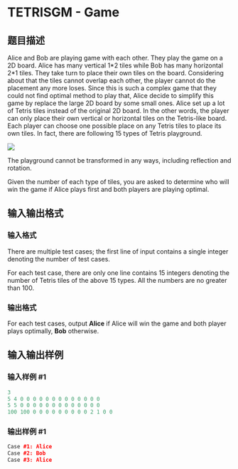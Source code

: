 # TETRISGM - Game

## 题目描述

Alice and Bob are playing game with each other. They play the game on a 2D board. Alice has many vertical 1\*2 tiles while Bob has many horizontal 2\*1 tiles. They take turn to place their own tiles on the board. Considering about that the tiles cannot overlap each other, the player cannot do the placement any more loses. Since this is such a complex game that they could not find optimal method to play that, Alice decide to simplify this game by replace the large 2D board by some small ones. Alice set up a lot of Tetris tiles instead of the original 2D board. In the other words, the player can only place their own vertical or horizontal tiles on the Tetris-like board. Each player can choose one possible place on any Tetris tiles to place its own tiles. In fact, there are following 15 types of Tetris playground.

![](https://cdn.luogu.com.cn/upload/vjudge_pic/SP9513/893e0045d40c86583f280f62356641067b02e1ab.png)

The playground cannot be transformed in any ways, including reflection and rotation.

Given the number of each type of tiles, you are asked to determine who will win the game if Alice plays first and both players are playing optimal.

## 输入输出格式

### 输入格式

There are multiple test cases; the first line of input contains a single integer denoting the number of test cases.

For each test case, there are only one line contains 15 integers denoting the number of Tetris tiles of the above 15 types. All the numbers are no greater than 100.

### 输出格式

For each test cases, output **Alice** if Alice will win the game and both player plays optimally, **Bob** otherwise.

## 输入输出样例

### 输入样例 #1

```cpp
3
5 4 0 0 0 0 0 0 0 0 0 0 0 0 0
5 5 0 0 0 0 0 0 0 0 0 0 0 0 0
100 100 0 0 0 0 0 0 0 0 0 2 1 0 0
```


### 输出样例 #1

```cpp
Case #1: Alice
Case #2: Bob
Case #3: Alice
```


